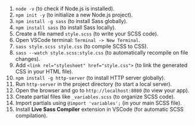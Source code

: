  
1. `node -v` (to check if Node.js is installed).
2. `npm init -y` (to initialize a new Node.js project).
3. `npm install -g sass` (to install Sass globally).
4. `npm install sass` (to install Sass locally).
5. Create a file named `style.scss` (to write your SCSS code).
6. Open VSCode terminal: `Terminal -> New Terminal`.
7. `sass style.scss style.css` (to compile SCSS to CSS).
8. `sass --watch style.scss:style.css` (to automatically recompile on file changes).
9. Add `<link rel="stylesheet" href="style.css">` (to link the generated CSS in your HTML file).
10. `npm install -g http-server` (to install HTTP server globally).
11. Run `http-server` in the project directory (to start a local server).
12. Open the browser and go to `http://localhost:8080` (to view your app).
13. Create partial files like `_variables.scss` (to organize SCSS code).
14. Import partials using `@import 'variables';` (in your main SCSS file).
15. Install **Live Sass Compiler** extension in VSCode (for automatic SCSS compilation).